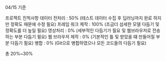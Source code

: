 04/15 기준

프로젝트 진척사항
데이터 전처리 : 50% (테스트 데이터 수집 후 딥러닝까지 완료 하지만 정확도 때문에 수정 필요)
프레임 워크 제작 : 100% (조금더 섬세한 모델 다듬기 및 정확도를 더 높일 필요)
영상처리 : 0% (세부적인 다듬기가 필요 및 웹브라우저로 전송하는 부분 다듬기 필요)
웹 브라우저 제작 : 0% (기본적인 틀 및 받았을 떄 만들어질 부분 다듬기 필요)
병합 : 0% (Git으로 병합하였으나 모든 코드들의 다듬기 필요)

총 20%~30%